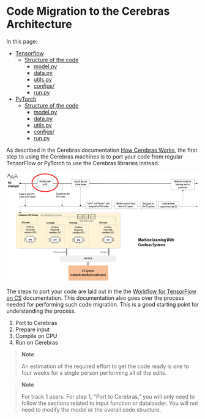 # Code Migration to the Cerebras Architecture
In this page:
* [Tensorflow](#tensorflow)
   * [Structure of the code](#TF-code-structure)
      * [model.py](#TF-model.py)
      * [data.py](#TF-data.py)
      * [utils.py](#TF-utils.py)
      * [configs/](#TF-configs)
      * [run.py](#TF-run.py)
* [PyTorch](#pytorch)
   * [Structure of the code](#PT-code-structure)
      * [model.py](#PT-model.py)
      * [data.py](#PT-data.py)
      * [utils.py](#PT-utils.py)
      * [configs/](#PT-configs)
      * [run.py](#PT-run.py)
     

As described in the Cerebras documentation [How Cerebras Works](https://docs.cerebras.net/en/1.6.0/cerebras-basics/how-cerebras-works.html), the first step to using the Cerebras machines is to port your code from regular TensorFlow or PyTorch to use the Cerebras libraries instead.

![flowchart showing steps to run on a CS system](https://github.com/pscedu/psc-wpdocs/blob/dev/neocortex/how_cerebras_works_workflow.jpg)

The steps to port your code are laid out in the the [Workflow for TensorFlow on CS](https://docs.cerebras.net/en/1.6.0/tensorflow-docs/cs-tf-workflow.html) documentation. This documentation also goes over the process needed for performing such code migration. This is a good starting point for understanding the process. 
1. Port to Cerebras
2. Prepare input
3. Compile on CPU
4. Run on Cerebras

<blockquote class="note">
  <strong>Note</strong>
 <p>An estimation of the required effort to get the code ready is one to four weeks for a single person performing all of the edits.</p>
</blockquote>

  <blockquote>
    <strong>Note</strong>
<p>For track 1 users: For step 1, "Port to Cerebras,” you will only need to follow the sections related to input function or dataloader. You will not need to modify the model or the overall code structure.</p>
</blockquote>
